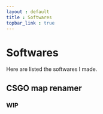 ```yaml
---
layout : default
title : Softwares
topbar_link : true
---
```


# Softwares

Here are listed the softwares I made.

## CSGO map renamer

### WIP
